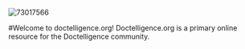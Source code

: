 ![73017566](https://user-images.githubusercontent.com/61595494/116869591-e9f81e80-ac08-11eb-8ecb-8889c1c9d463.png)

#Welcome to doctelligence.org!
Doctelligence.org is a primary online resource for the Doctelligence community.
